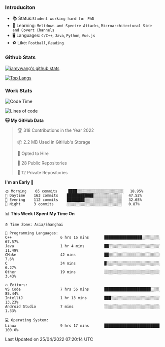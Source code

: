 ### Introduciton

- 📚 Status:`Student working hard for PhD`
- 🔎 Learning: `Meltdown and Spectre Attacks`, `Microarchitectural Side and Covert Channels`
- 🖥️ Languages: `C/C++`, `Java`, `Python`, `Vue.js`
- ⚽ Like: `Football`, `Reading`

### Github Stats

[![iamywang's github stats](https://github-readme-stats.vercel.app/api?username=iamywang&count_private=true&show_icons=true)]()

[![Top Langs](https://github-readme-stats.vercel.app/api/top-langs/?username=iamywang&layout=compact)]()

### Work Stats

<!--START_SECTION:waka-->
![Code Time](http://img.shields.io/badge/Code%20Time-282%20hrs%2035%20mins-blue)

![Lines of code](https://img.shields.io/badge/From%20Hello%20World%20I%27ve%20Written--49%20Thousand%20lines%20of%20code-blue)

**🐱 My GitHub Data** 

> 🏆 318 Contributions in the Year 2022
 > 
> 📦 2.2 MB Used in GitHub's Storage 
 > 
> 💼 Opted to Hire
 > 
> 📜 28 Public Repositories 
 > 
> 🔑 12 Private Repositories  
 > 
**I'm an Early 🐤** 

```text
🌞 Morning    65 commits     ████░░░░░░░░░░░░░░░░░░░░░   18.95% 
🌆 Daytime    163 commits    ████████████░░░░░░░░░░░░░   47.52% 
🌃 Evening    112 commits    ████████░░░░░░░░░░░░░░░░░   32.65% 
🌙 Night      3 commits      ░░░░░░░░░░░░░░░░░░░░░░░░░   0.87%

```


📊 **This Week I Spent My Time On** 

```text
⌚︎ Time Zone: Asia/Shanghai

💬 Programming Languages: 
C++                      6 hrs 16 mins       █████████████████░░░░░░░░   67.57% 
Java                     1 hr 4 mins         ██░░░░░░░░░░░░░░░░░░░░░░░   11.49% 
CMake                    42 mins             ██░░░░░░░░░░░░░░░░░░░░░░░   7.6% 
C                        34 mins             █░░░░░░░░░░░░░░░░░░░░░░░░   6.27% 
Other                    19 mins             ░░░░░░░░░░░░░░░░░░░░░░░░░   3.43%

🔥 Editors: 
VS Code                  7 hrs 56 mins       █████████████████████░░░░   85.44% 
IntelliJ                 1 hr 13 mins        ███░░░░░░░░░░░░░░░░░░░░░░   13.23% 
Android Studio           7 mins              ░░░░░░░░░░░░░░░░░░░░░░░░░   1.33%

💻 Operating System: 
Linux                    9 hrs 17 mins       █████████████████████████   100.0%

```


 Last Updated on 25/04/2022 07:20:14 UTC
<!--END_SECTION:waka-->
